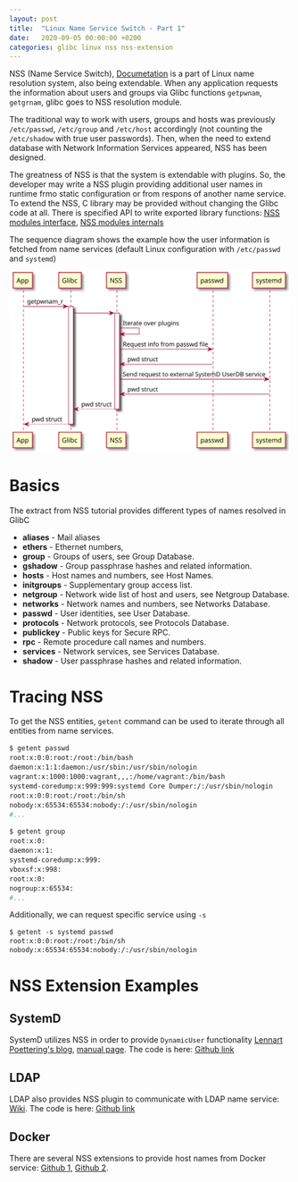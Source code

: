 ```yaml
---
layout: post
title:  "Linux Name Service Switch - Part 1"
date:   2020-09-05 00:00:00 +0200
categories: glibc linux nss nss-extension
---
```


NSS (Name Service Switch), [Documetation](https://www.gnu.org/software/libc/manual/html_node/Name-Service-Switch.html) is a part of Linux name resolution system, also being extendable. When any application requests the information about users and groups via Glibc functions `getpwnam`, `getgrnam`, glibc goes to NSS resolution module.

The traditional way to work with users, groups and hosts was previously `/etc/passwd`, `/etc/group` and `/etc/host` accordingly (not counting the `/etc/shadow` with true user passwords). Then, when the need to extend database with Network Information Services appeared, NSS has been designed.

The greatness of NSS is that the system is extendable with plugins. So, the developer may write a NSS plugin providing additional user names in runtime frmo static configuration or from respons of another name service. To extend the NSS, C library may be provided without changing the Glibc code at all. There is specified API to write exported library functions: [NSS modules interface](https://www.gnu.org/software/libc/manual/html_node/NSS-Modules-Interface.html), [NSS modules internals](https://www.gnu.org/software/libc/manual/html_node/NSS-Module-Function-Internals.html)

The sequence diagram shows the example how the user information is fetched from name services (default Linux configuration with `/etc/passwd` and `systemd`)

![](/public/assets/uml-sequence-diagram.svg)

# Basics

The extract from NSS tutorial provides different types of names resolved in GlibC
 * **aliases** - Mail aliases
 * **ethers** - Ethernet numbers,
 * **group** - Groups of users, see Group Database.
 * **gshadow** - Group passphrase hashes and related information.
 * **hosts** - Host names and numbers, see Host Names.
 * **initgroups** - Supplementary group access list.
 * **netgroup** - Network wide list of host and users, see Netgroup Database.
 * **networks** - Network names and numbers, see Networks Database.
 * **passwd** - User identities, see User Database.
 * **protocols** - Network protocols, see Protocols Database.
 * **publickey** - Public keys for Secure RPC.
 * **rpc** - Remote procedure call names and numbers.
 * **services** - Network services, see Services Database.
 * **shadow** - User passphrase hashes and related information.

# Tracing NSS

To get the NSS entities, `getent` command can be used to iterate through all entities from name services.

```bash
$ getent passwd
root:x:0:0:root:/root:/bin/bash
daemon:x:1:1:daemon:/usr/sbin:/usr/sbin/nologin
vagrant:x:1000:1000:vagrant,,,:/home/vagrant:/bin/bash
systemd-coredump:x:999:999:systemd Core Dumper:/:/usr/sbin/nologin
root:x:0:0:root:/root:/bin/sh
nobody:x:65534:65534:nobody:/:/usr/sbin/nologin
#...
```

```bash
$ getent group
root:x:0:
daemon:x:1:
systemd-coredump:x:999:
vboxsf:x:998:
root:x:0:
nogroup:x:65534:
#...
```

Additionally, we can request specific service using `-s`

```
$ getent -s systemd passwd
root:x:0:0:root:/root:/bin/sh
nobody:x:65534:65534:nobody:/:/usr/sbin/nologin
```

# NSS Extension Examples

## SystemD

SystemD utilizes NSS in order to provide `DynamicUser` functionality [Lennart Poettering's blog](http://0pointer.net/blog/dynamic-users-with-systemd.html), [manual page](https://www.freedesktop.org/software/systemd/man/nss-systemd.html). The code is here: [Github link](https://github.com/systemd/systemd/tree/master/src/nss-systemd)

## LDAP

LDAP also provides NSS plugin to communicate with LDAP name service: [Wiki](https://wiki.debian.org/LDAP/NSS). The code is here: [Github link](https://github.com/arthurdejong/nss-pam-ldapd)

## Docker

There are several NSS extensions to provide host names from Docker service: [Github 1](https://github.com/dex4er/nss-docker), [Github 2](https://github.com/danni/docker-nss).
